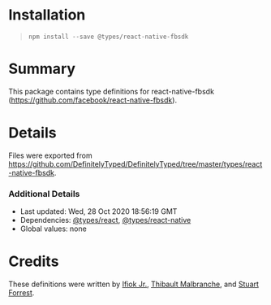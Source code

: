# Installation
> `npm install --save @types/react-native-fbsdk`

# Summary
This package contains type definitions for react-native-fbsdk (https://github.com/facebook/react-native-fbsdk).

# Details
Files were exported from https://github.com/DefinitelyTyped/DefinitelyTyped/tree/master/types/react-native-fbsdk.

### Additional Details
 * Last updated: Wed, 28 Oct 2020 18:56:19 GMT
 * Dependencies: [@types/react](https://npmjs.com/package/@types/react), [@types/react-native](https://npmjs.com/package/@types/react-native)
 * Global values: none

# Credits
These definitions were written by [Ifiok Jr.](https://github.com/ifiokjr), [Thibault Malbranche](https://github.com/titozzz), and [Stuart Forrest](https://github.com/stuartforrest-infinity).
